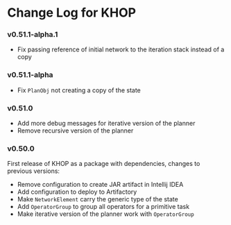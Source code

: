 # Change Log for KHOP

### v0.51.1-alpha.1

* Fix passing reference of initial network to the iteration stack instead of a copy

### v0.51.1-alpha

* Fix `PlanObj` not creating a copy of the state

### v0.51.0

* Add more debug messages for iterative version of the planner
* Remove recursive version of the planner


### v0.50.0

First release of KHOP as a package with dependencies, changes to previous versions:

* Remove configuration to create JAR artifact in Intellij IDEA
* Add configuration to deploy to Artifactory
* Make `NetworkElement` carry the generic type of the state
* Add `OperatorGroup` to group all operators for a primitive task
* Make iterative version of the planner work with `OperatorGroup`
